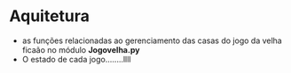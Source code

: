 # Aquitetura 
* as funções relacionadas ao gerenciamento das casas do jogo da velha ficaão no módulo **Jogovelha.py**
* O estado de cada jogo........llll

